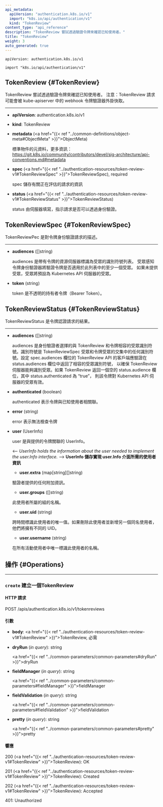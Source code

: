 ```yaml
---
api_metadata:
  apiVersion: "authentication.k8s.io/v1"
  import: "k8s.io/api/authentication/v1"
  kind: "TokenReview"
content_type: "api_reference"
description: "TokenReview 嘗試透過驗證令牌來確認已知使用者。"
title: "TokenReview"
weight: 3
auto_generated: true
---
```


<!--
api_metadata:
  apiVersion: "authentication.k8s.io/v1"
  import: "k8s.io/api/authentication/v1"
  kind: "TokenReview"
content_type: "api_reference"
description: "TokenReview attempts to authenticate a token to a known user."
title: "TokenReview"
weight: 3
auto_generated: true
-->

`apiVersion: authentication.k8s.io/v1`

`import "k8s.io/api/authentication/v1"`

<!--
## TokenReview {#TokenReview}
TokenReview attempts to authenticate a token to a known user. Note: TokenReview requests may be cached by the webhook token authenticator plugin in the kube-apiserver.
-->
## TokenReview {#TokenReview}

TokenReview 嘗試透過驗證令牌來確認已知使用者。
注意：TokenReview 請求可能會被 kube-apiserver 中的 webhook 令牌驗證器外掛快取。

<hr>

- **apiVersion**: authentication.k8s.io/v1


- **kind**: TokenReview


- **metadata** (<a href="{{< ref "../common-definitions/object-meta#ObjectMeta" >}}">ObjectMeta</a>)

  <!--
  Standard object's metadata. More info: https://git.k8s.io/community/contributors/devel/sig-architecture/api-conventions.md#metadata
  -->
  標準物件的元資料，更多資訊： https://git.k8s.io/community/contributors/devel/sig-architecture/api-conventions.md#metadata

- **spec** (<a href="{{< ref "../authentication-resources/token-review-v1#TokenReviewSpec" >}}">TokenReviewSpec</a>), required

  <!--
  Spec holds information about the request being evaluated
  -->
  spec 儲存有關正在評估的請求的資訊

- **status** (<a href="{{< ref "../authentication-resources/token-review-v1#TokenReviewStatus" >}}">TokenReviewStatus</a>)

  <!--
  Status is filled in by the server and indicates whether the request can be authenticated.
  -->
  status 由伺服器填寫，指示請求是否可以透過身份驗證。


## TokenReviewSpec {#TokenReviewSpec}

<!--
TokenReviewSpec is a description of the token authentication request.
-->
TokenReviewPec 是對令牌身份驗證請求的描述。

<hr>

- **audiences** ([]string)

  <!--
  Audiences is a list of the identifiers that the resource server presented with the token identifies as. Audience-aware token authenticators will verify that the token was intended for at least one of the audiences in this list. If no audiences are provided, the audience will default to the audience of the Kubernetes apiserver.
  -->
  audiences 是帶有令牌的資源伺服器標識為受眾的識別符號列表。
  受眾感知令牌身份驗證器將驗證令牌是否適用於此列表中的至少一個受眾。
  如果未提供受眾，受眾將預設為 Kubernetes API 伺服器的受眾。

- **token** (string)

  <!--
  Token is the opaque bearer token.
  -->
  token 是不透明的持有者令牌（Bearer Token）。

## TokenReviewStatus {#TokenReviewStatus}

<!--
TokenReviewStatus is the result of the token authentication request.
-->
TokenReviewStatus 是令牌認證請求的結果。

<hr>

- **audiences** ([]string)

  <!--
  Audiences are audience identifiers chosen by the authenticator that are compatible with both the TokenReview and token. An identifier is any identifier in the intersection of the TokenReviewSpec audiences and the token's audiences. A client of the TokenReview API that sets the spec.audiences field should validate that a compatible audience identifier is returned in the status.audiences field to ensure that the TokenReview server is audience aware. If a TokenReview returns an empty status.audience field where status.authenticated is "true", the token is valid against the audience of the Kubernetes API server.
  -->
  audiences 是身份驗證者選擇的與 TokenReview 和令牌相容的受眾識別符號。識別符號是
  TokenReviewSpec 受眾和令牌受眾的交集中的任何識別符號。設定 spec.audiences
  欄位的 TokenReview API 的客戶端應驗證在 status.audiences 欄位中返回了相容的受眾識別符號，
  以確保 TokenReview 伺服器能夠識別受眾。如果 TokenReview
  返回一個空的 status.audience 欄位，其中 status.authenticated 為 “true”，
  則該令牌對 Kubernetes API 伺服器的受眾有效。

- **authenticated** (boolean)
  <!--
  Authenticated indicates that the token was associated with a known user.
  -->
  authenticated 表示令牌與已知使用者相關聯。

- **error** (string)

  <!--
  Error indicates that the token couldn't be checked
  -->
  error 表示無法檢查令牌

- **user** (UserInfo)

  <!--
  User is the UserInfo associated with the provided token.
  -->
  user 是與提供的令牌關聯的 UserInfo。

  <a name="UserInfo"></a>
  <--
  *UserInfo holds the information about the user needed to implement the user.Info interface.*
  -->
  **UserInfo 儲存實現 user.Info 介面所需的使用者資訊**

  - **user.extra** (map[string][]string)

    <!--
    Any additional information provided by the authenticator.
    -->
   驗證者提供的任何附加資訊。

  - **user.groups** ([]string)

    <!--
    The names of groups this user is a part of.
    -->
   此使用者所屬的組的名稱。

  - **user.uid** (string)

    <!--
    A unique value that identifies this user across time. If this user is deleted and another user by the same name is added, they will have different UIDs.
    -->
   跨時間標識此使用者的唯一值。如果刪除此使用者並新增另一個同名使用者，他們將擁有不同的 UID。

  - **user.username** (string)

    <!--
    The name that uniquely identifies this user among all active users.
    -->
   在所有活動使用者中唯一標識此使用者的名稱。

<!--
## Operations {#Operations}
-->
## 操作 {#Operations}

<hr>

<!--
### `create` create a TokenReview

#### HTTP Request
-->
### `create` 建立一個TokenReview

#### HTTP 請求

POST /apis/authentication.k8s.io/v1/tokenreviews

<!--
#### Parameters
- **body**: <a href="{{< ref "../authentication-resources/token-review-v1#TokenReview" >}}">TokenReview</a>, required
-->
#### 引數

- **body**: <a href="{{< ref "../authentication-resources/token-review-v1#TokenReview" >}}">TokenReview</a>, 必需

- **dryRun** (*in query*): string

  <a href="{{< ref "../common-parameters/common-parameters#dryRun" >}}">dryRun</a>

- **fieldManager** (*in query*): string

  <a href="{{< ref "../common-parameters/common-parameters#fieldManager" >}}">fieldManager</a>

- **fieldValidation** (*in query*): string

  <a href="{{< ref "../common-parameters/common-parameters#fieldValidation" >}}">fieldValidation</a>

- **pretty** (*in query*): string

  <a href="{{< ref "../common-parameters/common-parameters#pretty" >}}">pretty</a>

<!--
#### Response
-->
#### 響應

200 (<a href="{{< ref "../authentication-resources/token-review-v1#TokenReview" >}}">TokenReview</a>): OK

201 (<a href="{{< ref "../authentication-resources/token-review-v1#TokenReview" >}}">TokenReview</a>): Created

202 (<a href="{{< ref "../authentication-resources/token-review-v1#TokenReview" >}}">TokenReview</a>): Accepted

401: Unauthorized

